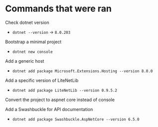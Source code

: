 # Commands that were ran

Check dotnet version
 - `dotnet --version` -> `8.0.203`

Bootstrap a minimal project
 - `dotnet new console`

Add a generic host
 - `dotnet add package Microsoft.Extensions.Hosting --version 8.0.0`
 
Add a specific version of LiteNetLib
 - `dotnet add package LiteNetLib --version 0.9.5.2`

Convert the project to aspnet core instead of console

Add a Swashbuckle for API documentation
 - `dotnet add package Swashbuckle.AspNetCore --version 6.5.0`